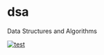 # dsa

Data Structures and Algorithms

[![test](https://github.com/jaredjj3/dsa/actions/workflows/test.yml/badge.svg)](https://github.com/jaredjj3/dsa/actions/workflows/test.yml)

